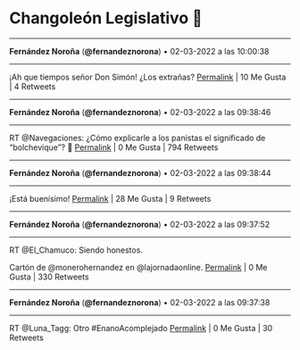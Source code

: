 # Changoleón Legislativo 🙈
*****
**Fernández Noroña** (**@fernandeznorona**) • 02-03-2022 a las 10:00:38
*****
¡Ah que tiempos señor Don Simón! ¿Los extrañas?
[Permalink](https://twitter.com/fernandeznorona/status/1499082267230093315) | 10 Me Gusta | 4 Retweets
*****
**Fernández Noroña** (**@fernandeznorona**) • 02-03-2022 a las 09:38:46
*****
RT @Navegaciones: ¿Cómo explicarle a los panistas el significado de “bolchevique”? 🤔
[Permalink](https://twitter.com/fernandeznorona/status/1499076761589530631) | 0 Me Gusta | 794 Retweets
*****
**Fernández Noroña** (**@fernandeznorona**) • 02-03-2022 a las 09:38:44
*****
¡Está buenísimo!
[Permalink](https://twitter.com/fernandeznorona/status/1499076753012281347) | 28 Me Gusta | 9 Retweets
*****
**Fernández Noroña** (**@fernandeznorona**) • 02-03-2022 a las 09:37:52
*****
RT @El_Chamuco: Siendo honestos.


Cartón de @monerohernandez en @lajornadaonline.
[Permalink](https://twitter.com/fernandeznorona/status/1499076536259031045) | 0 Me Gusta | 330 Retweets
*****
**Fernández Noroña** (**@fernandeznorona**) • 02-03-2022 a las 09:37:38
*****
RT @Luna_Tagg: Otro #EnanoAcomplejado
[Permalink](https://twitter.com/fernandeznorona/status/1499076476263702529) | 0 Me Gusta | 30 Retweets